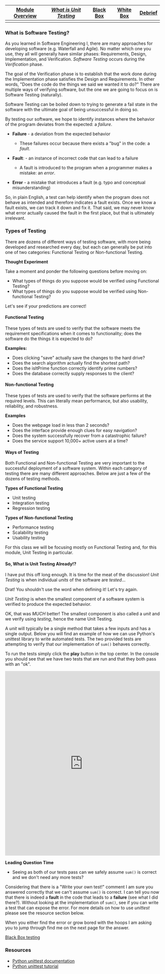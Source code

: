 | [Module Overview](./unittest_module.md) | [*What is Unit Testing*](./what_is_unit_testing.md) | [Black Box](./black_box.md) | [White Box](./white_box.md) | [Debrief](./debrief.md) |
|-----------------|----------------------|-----------|-----------|---------|
|                 |                      |           |           |         |

### What is Software Testing?

As you learned in Software Engineering I, there are many approaches for developing software (e.g. Waterfall and Agile). No matter which one you use, they all will generally have similar phases: Requirements, Design, Implementation, and Verification. _Software Testing_ occurs during the _Verification_ phase.

The goal of the Verification phase is to establish that the work done during the Implementation phase satisfies the Design and Requirements. In other words, "Does the code do the things we said we wanted it to do?" There are multiple ways of verifying software, but the one we are going to focus on is Software Testing (naturally).

Software Testing can be boiled down to trying to generate a fail state in the software with the ultimate goal of being unsuccessful in doing so.

By testing our software, we hope to identify instances where the behavior of the program deviates from the expected: a _failure_.

* **Failure** - a deviation from the expected behavior

  * These failures occur because there exists a "bug" in the code: a _fault_.

* **Fault**: - an instance of incorrect code that can lead to a failure

  * A fault is introduced to the program when a programmer makes a mistake: an _error_.

* **Error** - a mistake that introduces a fault (e.g. typo and conceptual misunderstanding)

So, in plain English, a test can help identify when the program does not behave as intended and therefore indicates a fault exists. Once we know a fault exists, we can track it down and fix it. That said, we may never know what error actually caused the fault in the first place, but that is ultimately irrelevant.

### Types of Testing

There are dozens of different ways of testing software, with more being developed and researched every day, but each can generally be put into one of two categories: Functional Testing or Non-functional Testing.

**Thought Experiment**

Take a moment and ponder the following questions before moving on:

* What types of things do you suppose would be verified using Functional Testing?
* What types of things do you suppose would be verified using Non-functional Testing?

Let's see if your predictions are correct!

#### Functional Testing

These types of tests are used to verify that the software meets the requirement specifications when it comes to functionality; does the software do the things it is expected to do?

**Examples:**

* Does clicking "save" actually save the changes to the hard drive?
* Does the search algorithm actually find the shortest path?
* Does the isItPrime function correctly identify prime numbers?
* Does the database correctly supply responses to the client?

#### Non-functional Testing

These types of tests are used to verify that the software performs at the required levels. This can literally mean performance, but also usability, reliability, and robustness.

**Examples**

* Does the webpage load in less than 2 seconds?
* Does the interface provide enough clues for easy navigation?
* Does the system successfully recover from a catastrophic failure?
* Does the service support 10,000+ active users at a time?

#### Ways of Testing

Both Functional and Non-functional Testing are very important to the successful deployment of a software system. Within each category of testing there are many different approaches. Below are just a few of the dozens of testing methods.

**Types of Functional Testing**

* Unit testing
* Integration testing
* Regression testing

**Types of Non-functional Testing**

* Performance testing
* Scalability testing
* Usability testing

For this class we will be focusing mostly on Functional Testing and, for this module, Unit Testing in particular.

#### So, What is Unit Testing Already!?

I have put this off long enough. It is time for the meat of the discussion! _Unit Testing_ is when individual _units_ of the software are _tested_...

Drat! You shouldn't use the word when defining it! Let's try again.

_Unit Testing_ is when the smallest component of a software system is verified to produce the expected behavior.

OK, that was _MUCH_ better! The smallest component is also called a _unit_ and we verify using _testing_, hence the name Unit Testing. 

A _unit_ will typically be a single method that takes a few inputs and has a single output. Below you will find an example of how we can use Python's unittest library to write automated tests. The two provided tests are attempting to verify that our implementation of `sum()` behaves correctly.

To run the tests simply click the **play** button in the top center. In the console you should see that we have two tests that are run and that they both pass with an "ok".

<iframe height="600px" width="100%" src="https://repl.it/@ericianni/whatisunittesting1?lite=true" scrolling="no" frameborder="no" allowtransparency="true" allowfullscreen="true" sandbox="allow-forms allow-pointer-lock allow-popups allow-same-origin allow-scripts allow-modals"></iframe>

**Leading Question Time**

* Seeing as both of our tests pass can we safely assume `sum()` is correct and we don't need any more tests?

Considering that there is a "Write your own test!" comment I am sure you answered correctly that we can't assume `sum()` is correct. I can tell you now that there is indeed a **fault** in the code that leads to a **failure** (see what I did there?). Without looking at the implementation of `sum()`, see if you can write a test that can expose the error. For more details on how to use _unittest_ please see the resource section below.

When you either find the error or grow bored with the hoops I am asking you to jump through find me on the next page for the answer.

[Black Box testing](./black_box.md)


### Resources

* [Python unittest documentation](https://docs.python.org/3/library/unittest.html)
* [Python unittest tutorial](https://pymotw.com/2/unittest/)

